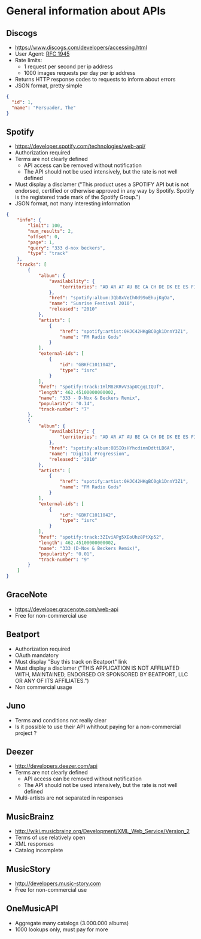 General information about APIs
==============================

Discogs
-------
 - https://www.discogs.com/developers/accessing.html
 - User Agent: [RFC 1945](http://tools.ietf.org/html/rfc1945#section-3.7)
 - Rate limits:
   - 1 request per second per ip address
   - 1000 images requests per day per ip address
 - Returns HTTP response codes to requests to inform about errors
 - JSON format, pretty simple

```json
{
  "id": 1,
  "name": "Persuader, The"
}
```

Spotify
-------
 - https://developer.spotify.com/technologies/web-api/
 - Authorization required
 - Terms are not clearly defined
   - API access can be removed without notification
   - The API should not be used intensively, but the rate is not well defined
 - Must display a disclamer ("This product uses a SPOTIFY API but is not endorsed, certified or otherwise approved in any way by Spotify. Spotify is the registered trade mark of the Spotify Group.")
 - JSON format, not many interesting information

```json
{
    "info": {
        "limit": 100,
        "num_results": 2,
        "offset": 0,
        "page": 1,
        "query": "333 d-nox beckers",
        "type": "track"
    },
    "tracks": [
        {
            "album": {
                "availability": {
                    "territories": "AD AR AT AU BE CA CH DE DK EE ES FI FR GB GR HK IE IS IT LI LT LU LV MC MX MY NL NO NZ PL PT SE SG TR TW US"
                },
                "href": "spotify:album:3Qb8xVeIh0d99oEhujKgOa",
                "name": "Sunrise Festival 2010",
                "released": "2010"
            },
            "artists": [
                {
                    "href": "spotify:artist:0HJC42HKgBC0gk1DnnY3Z1",
                    "name": "FM Radio Gods"
                }
            ],
            "external-ids": [
                {
                    "id": "GBKFC1011042",
                    "type": "isrc"
                }
            ],
            "href": "spotify:track:1HlM8zKRvV3apUCgqLIQUf",
            "length": 462.45100000000002,
            "name": "333 - D-Nox & Beckers Remix",
            "popularity": "0.14",
            "track-number": "7"
        },
        {
            "album": {
                "availability": {
                    "territories": "AD AR AT AU BE CA CH DE DK EE ES FI FR GB GR HK IE IS IT LI LT LU LV MC MX MY NL NO NZ PL PT SE SG TR TW US"
                },
                "href": "spotify:album:0B5IOsHYhcdimnDdttLB6A",
                "name": "Digital Progression",
                "released": "2010"
            },
            "artists": [
                {
                    "href": "spotify:artist:0HJC42HKgBC0gk1DnnY3Z1",
                    "name": "FM Radio Gods"
                }
            ],
            "external-ids": [
                {
                    "id": "GBKFC1011042",
                    "type": "isrc"
                }
            ],
            "href": "spotify:track:3ZIviAPg5XEoUhz8PtXp52",
            "length": 462.45100000000002,
            "name": "333 (D-Nox & Beckers Remix)",
            "popularity": "0.01",
            "track-number": "9"
        }
    ]
}
```

GraceNote
---------
 - https://developer.gracenote.com/web-api
 - Free for non-commercial use

Beatport
--------
 - Authorization required
 - OAuth mandatory
 - Must display "Buy this track on Beatport" link
 - Must display a disclamer ("THIS APPLICATION IS NOT AFFILIATED WITH, MAINTAINED, ENDORSED OR SPONSORED BY BEATPORT, LLC OR ANY OF ITS AFFILIATES.")
 - Non commercial usage

Juno
----
 - Terms and conditions not really clear
 - Is it possible to use their API whithout paying for a non-commercial project ?

Deezer
------
 - http://developers.deezer.com/api
 - Terms are not clearly defined
   - API access can be removed without notification
   - The API should not be used intensively, but the rate is not well defined
 - Multi-artists are not separated in responses

MusicBrainz
-----------
 - http://wiki.musicbrainz.org/Development/XML_Web_Service/Version_2
 - Terms of use relatively open
 - XML responses
 - Catalog incomplete

MusicStory
----------
 - http://developers.music-story.com
 - Free for non-commercial use

OneMusicAPI
-----------
 - Aggregate many catalogs (3.000.000 albums)
 - 1000 lookups only, must pay for more
